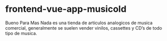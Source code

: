 # frontend-vue-app-musicold
Bueno Para Mas Nada es una tienda de articulos analogicos de musica comercial, generalmente se suelen vender vinilos, cassettes y CD’s de todo tipo de musica.
